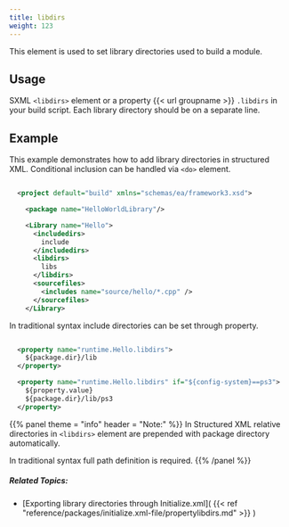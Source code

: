 ```yaml
---
title: libdirs
weight: 123
---
```


This element is used to set library directories used to build a module.

<a name="LibrarydirsUsage"></a>
## Usage ##

SXML `<libdirs>`  element or a property {{< url groupname >}} `.libdirs` in your build script.
Each library directory should be on a separate line.

## Example ##

This example demonstrates how to add library directories in structured XML. Conditional inclusion can be handled via `<do>` element.


```xml

  <project default="build" xmlns="schemas/ea/framework3.xsd">

    <package name="HelloWorldLibrary"/>

    <Library name="Hello">
      <includedirs>
        include
      </includedirs>
      <libdirs>
        libs
      </libdirs>
      <sourcefiles>
        <includes name="source/hello/*.cpp" />
      </sourcefiles>
    </Library>

```
In traditional syntax include directories can be set through property.


```xml

  <property name="runtime.Hello.libdirs">
    ${package.dir}/lib
  </property>

  <property name="runtime.Hello.libdirs" if="${config-system}==ps3">
    ${property.value}
    ${package.dir}/lib/ps3
  </property>

```

{{% panel theme = "info" header = "Note:" %}}
In Structured XML relative directories in `<libdirs>` element are prepended with package directory automatically.

In traditional syntax full path definition is required.
{{% /panel %}}

##### Related Topics: #####
-  [Exporting library directories through Initialize.xml]( {{< ref "reference/packages/initialize.xml-file/propertylibdirs.md" >}} ) 
